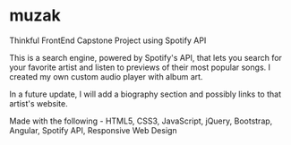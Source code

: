 # muzak
Thinkful FrontEnd Capstone Project using Spotify API

This is a search engine, powered by Spotify's API, that lets you search for your favorite artist and listen to previews of their
most popular songs. I created my own custom audio player with album art.

In a future update, I will add a biography section and possibly links to that artist's website.

Made with the following - HTML5, CSS3, JavaScript, jQuery, Bootstrap, Angular, Spotify API, Responsive Web Design
